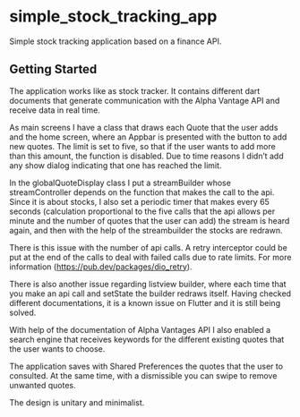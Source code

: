 # simple_stock_tracking_app

 Simple stock tracking application based on a finance API. 

## Getting Started

The application works like as stock tracker. It contains different dart documents that generate communication with the Alpha Vantage API and receive data in real time. 

As main screens I have a class that draws each Quote that the user adds and the home screen, where an Appbar is presented with the button to add new quotes. The limit is set to five, so that if the user wants to add more than this amount, the function is disabled. Due to time reasons I didn’t add any show dialog indicating that one has reached the limit.

In the globalQuoteDisplay class I put a streamBuilder whose streamController depends on the function that makes the call to the api. Since it is about stocks, I also set a periodic timer that makes every 65 seconds (calculation proportional to the five calls that the api allows per minute and the number of quotes that the user can add) the stream is heard again, and then with the help of the streambuilder the stocks are redrawn. 

There is this issue with the number of api calls. A retry interceptor could be put at the end of the calls to deal with failed calls due to rate limits. For more information (https://pub.dev/packages/dio_retry).

There is also another issue regarding listview builder, where each time that you make an api call and setState the builder redraws itself. Having checked different documentations, it is a known issue on Flutter and it is still being solved.

With help of the documentation of Alpha Vantages API I also enabled a search engine that receives keywords for the different existing quotes that the user wants to choose.

The application saves with Shared Preferences the quotes that the user to consulted. At the same time, with a dismissible you can swipe to remove unwanted quotes.

The design is unitary and minimalist.
